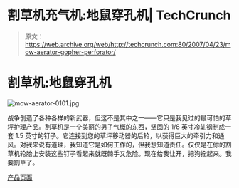 # 割草机充气机:地鼠穿孔机| TechCrunch

> 原文：<https://web.archive.org/web/http://techcrunch.com:80/2007/04/23/mow-aerator-gopher-perforator/>

# 割草机:地鼠穿孔机

![mow-aerator-0101.jpg](img/1616e8feb1550b1e4b226ff965e786c3.png)

战争创造了各种各样的新武器，但这不是其中之一——它只是我见过的最可怕的草坪护理产品。割草机是一个美丽的男子气概的东西，坚固的 1/8 英寸冷轧钢制成一套 1.5 英寸的钉子。它连接到您的草坪移动器的后轮，以获得巨大的牵引力和通风。对我来说有道理，我知道它是如何工作的，但我想知道责任。仅仅是在你的割草机轮胎上安装这些钉子看起来就既棘手又危险。现在给我让开，把狗拴起来。我要割草了。

[产品页面](https://web.archive.org/web/20230322164156/http://www.gailcoinnovations.com/)